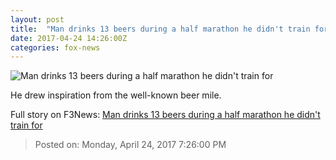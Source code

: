 ```yaml
---
layout: post
title:  "Man drinks 13 beers during a half marathon he didn't train for"
date: 2017-04-24 14:26:00Z
categories: fox-news
---
```


![Man drinks 13 beers during a half marathon he didn't train for](http://a57.foxnews.com/images.foxnews.com/content/fox-news/lifestyle/2017/04/24/man-drinks-13-beers-during-half-marathon-didnt-train-for/_jcr_content/par/featured-media/media-0.img.jpg/876/493/1493047876821.jpg?ve=1&tl=1)

He drew inspiration from the well-known beer mile.


Full story on F3News: [Man drinks 13 beers during a half marathon he didn't train for](http://www.f3nws.com/n/UnQSuH)

> Posted on: Monday, April 24, 2017 7:26:00 PM
